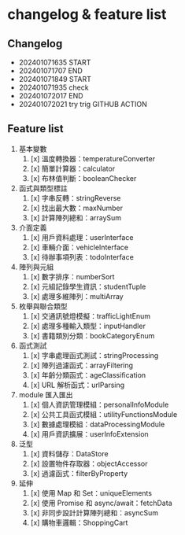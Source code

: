 # changelog & feature list

## Changelog
* 202401071635 START
* 202401071707 END 
* 202401071849 START
* 202401071935 check 
* 202401072017 END
* 202401072021 try trig GITHUB ACTION

## Feature list
1. 基本變數 
   1. [x] 溫度轉換器：temperatureConverter 
   1. [x] 簡單計算器：calculator 
   1. [x] 布林值判斷：booleanChecker
1. 函式與類型標註
   1. [x] 字串反轉：stringReverse 
   1. [x] 找出最大數：maxNumber 
   1. [x] 計算陣列總和：arraySum
1. 介面定義
   1. [x] 用戶資料處理：userInterface
   1. [x] 車輛介面：vehicleInterface
   1. [x] 待辦事項列表：todoInterface 
1. 陣列與元組 
   1. [x] 數字排序：numberSort
   1. [x] 元組記錄學生資訊：studentTuple
   1. [x] 處理多維陣列：multiArray
1. 枚舉與聯合類型
   1. [x] 交通訊號燈模擬：trafficLightEnum
   1. [x] 處理多種輸入類型：inputHandler
   1. [x] 書籍類別分類：bookCategoryEnum
1. 函式測試
   1. [x] 字串處理函式測試：stringProcessing
   1. [x] 陣列過濾函式：arrayFiltering
   1. [x] 年齡分類函式：ageClassification
   1. [x] URL 解析函式：urlParsing
1. module 匯入匯出
   1. [x] 個人資訊管理模組：personalInfoModule
   1. [x] 公共工具函式模組：utilityFunctionsModule
   1. [x] 數據處理模組：dataProcessingModule
   1. [x] 用戶資訊擴展：userInfoExtension
1. 泛型
   1. [x] 資料儲存：DataStore
   1. [x] 設置物件存取器：objectAccessor
   1. [x] 過濾函式：filterByProperty
1. 延伸
   1. [x] 使用 Map 和 Set：uniqueElements
   1. [x] 使用 Promise 和 async/await：fetchData
   1. [x] 非同步設計計算陣列總和：asyncSum
   1. [x] 購物車邏輯：ShoppingCart